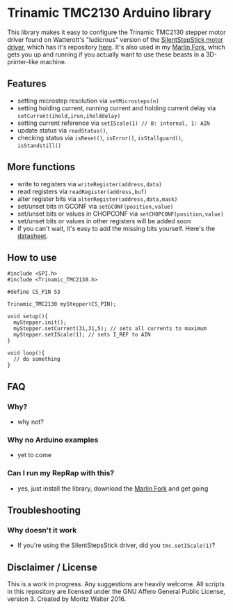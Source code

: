 # Trinamic TMC2130 Arduino library
This library makes it easy to configure the Trinamic TMC2130 stepper motor driver found on Watterott's "ludicrous" version of the [SilentStepStick motor driver](http://www.watterott.com/de/SilentStepStick-TMC2130), which has it's repository [here](https://github.com/watterott/SilentStepStick). It's also used in my [Marlin Fork](https://github.com/makertum/Marlin), which gets you up and running if you actually want to use these beasts in a 3D-printer-like machine.

## Features
- setting microstep resolution via `setMicrosteps(n)`
- setting holding current, running current and holding current delay via `setCurrent(ihold,irun,iholddelay)`
- setting current reference via `setIScale(1) // 0: internal, 1: AIN`
- update status via `readStatus()`, 
- checking status via `isReset()`, `isError()`, `isStallguard()`, `isStandstill()`

## More functions
- write to registers via `writeRegister(address,data)`
- read registers via `readRegister(address,buf)`
- alter register bits via `alterRegister(address,data,mask)`
- set/unset bits in GCONF via `setGCONF(position,value)`
- set/unset bits or values in CHOPCONF via `setCHOPCONF(position,value)`
- set/unset bits or values in other registers will be added soon
- if you can't wait, it's easy to add the missing bits yourself. Here's the [datasheet](http://www.trinamic.com/_articles/products/integrated-circuits/tmc2130/_datasheet/TMC2130_datasheet.pdf).

## How to use
    #include <SPI.h>
    #include <Trinamic_TMC2130.h>
    
    #define CS_PIN 53
    
    Trinamic_TMC2130 myStepper(CS_PIN);
    
    void setup(){
      myStepper.init();
      myStepper.setCurrent(31,31,5); // sets all currents to maximum
      myStepper.setIScale(1); // sets I_REF to AIN
    }
    
    void loop(){
      // do something
    }

## FAQ

### Why?
- why not?

### Why no Arduino examples
- yet to come

### Can I run my RepRap with this?
- yes, just install the library, download the [Marlin Fork](https://github.com/makertum/Marlin) and get going

## Troubleshooting

### Why doesn't it work
- If you're using the SilentStepsStick driver, did you `tmc.setIScale(1)`?

## Disclaimer / License
This is a work in progress. Any suggestions are heavily welcome. All scripts in this repository are licensed under the GNU Affero General Public License, version 3. Created by Moritz Walter 2016.
